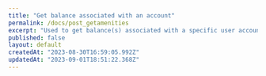```yaml
---
title: "Get balance associated with an account"
permalink: /docs/post_getamenities
excerpt: "Used to get balance(s) associated with a specific user account."
published: false
layout: default
createdAt: "2023-08-30T16:59:05.992Z"
updatedAt: "2023-09-01T18:51:22.368Z"
---
```

